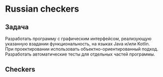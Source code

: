 # Russian checkers

## Задача

Разработать программу с графическим интерфейсом, реализующую указанную взадании функциональность, на языках Java и/или Kotlin. При проектировании использовать объектно-ориентированный подход. Разработать автоматические тесты для отдельных частей программы.

## Checkers
